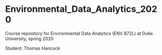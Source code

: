 # Environmental_Data_Analytics_2020
Course repository for Environmental Data Analytics (ENV 872L) at Duke University, spring 2020

Student: Thomas Hancock
